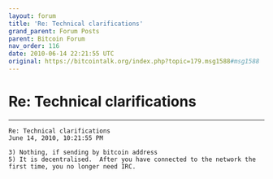 ```yaml
---
layout: forum
title: 'Re: Technical clarifications'
grand_parent: Forum Posts
parent: Bitcoin Forum
nav_order: 116
date: 2010-06-14 22:21:55 UTC
original: https://bitcointalk.org/index.php?topic=179.msg1588#msg1588
---
```


# Re: Technical clarifications

---

```
Re: Technical clarifications
June 14, 2010, 10:21:55 PM

3) Nothing, if sending by bitcoin address
5) It is decentralised.  After you have connected to the network the first time, you no longer need IRC.
```

